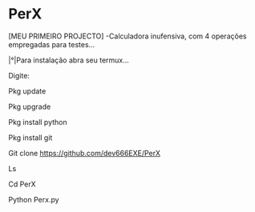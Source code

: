 # PerX
[MEU PRIMEIRO PROJECTO] -Calculadora inufensiva, com 4 operações empregadas para testes...


|°|Para instalação abra seu termux...

Digite:

Pkg update

Pkg upgrade

Pkg install python

Pkg install git

Git clone https://github.com/dev666EXE/PerX

Ls

Cd PerX

Python Perx.py
